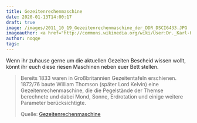 ```yaml
---
title: Gezeitenrechenmaschine
date: 2020-01-13T14:00:17
draft: true
image: /images/2011_10_19_Gezeitenrechenmaschine_der_DDR_DSCI6433.JPG
imageauthor: <a href="http://commons.wikimedia.org/wiki/User:Dr._Karl-Heinz_Hochhaus" title="User:Dr. Karl-Heinz Hochhaus">Dr. Karl-Heinz Hochhaus</a>
author: noqqe
tags:
---
```


Wenn ihr zuhause gerne um die aktuellen Gezeiten Bescheid wissen wollt, könnt
ihr euch diese riesen Maschinen neben euer Bett stellen.

> Bereits 1833 waren in Großbritannien Gezeitentafeln erschienen. 1872/76 baute
> William Thomson (später Lord Kelvin) eine Gezeitenrechenmaschine, die die
> Pegelstände der Themse berechnete und dabei Mond, Sonne, Erdrotation und
> einige weitere Parameter berücksichtigte.
>
> Quelle: [Gezeitenrechenmaschine](https://de.wikipedia.org/wiki/Gezeitenrechenmaschine)

